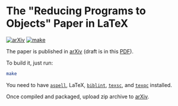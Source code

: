 # The "Reducing Programs to Objects" Paper in LaTeX

[![arXiv](https://img.shields.io/badge/arXiv-2112.11988-green.svg)](https://arxiv.org/abs/2112.11988)
[![make](https://github.com/yegor256/reducing-programs-to-objects/actions/workflows/latexmk.yml/badge.svg)](https://github.com/yegor256/reducing-programs-to-objects/actions/workflows/latexmk.yml)

The paper is published in [arXiv] (draft is in this [PDF]).

To build it, just run:

```bash
make
```

You need to have
[`aspell`](http://aspell.net/),
LaTeX,
[`biblint`](https://github.com/Kingsford-Group/biblint),
[`texsc`](https://rubygems.org/gems/texsc),
and
[`texqc`](https://rubygems.org/gems/texqc)
installed.

Once compiled and packaged, upload zip archive to [arXiv].

[PDF]: https://github.com/objectionary/reducing-programs-to-objects/blob/gh-pages/paper.pdf
[arXiv]: https://arxiv.org/abs/2112.11988
